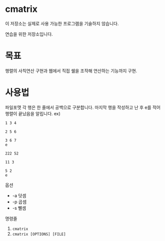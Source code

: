 # cmatrix

이 저장소는 실제로 사용 가능한 프로그램을 기술하지 않습니다.

연습을 위한 저장소입니다.

# 목표
행렬의 사칙연산 구현과 웹에서 직접 쉘을 조작해 연산하는 기능까지 구현.

# 사용법

파일포맷
각 행은 한 줄에서 공백으로 구분합니다.
마지막 행을 작성하고 난 후 e를 적어 행렬이 끝났음을 알립니다.
ex)
```
1 3 4

2 5 6

3 6 7
e
```
```
222 52

11 3

5 2
e
```
옵션
* -a 덧셈
* -p 곱셈
* -s 뺄셈

명령줄
1. `cmatrix`
2. `cmatrix [OPTIONS] [FILE]`

